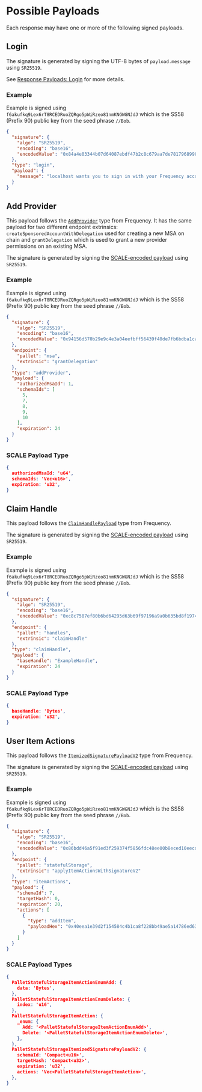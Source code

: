 # Possible Payloads

Each response may have one or more of the following signed payloads.

## Login

The signature is generated by signing the UTF-8 bytes of `payload.message` using `SR25519`.

See [Response Payloads: Login](./Actions/Response.md#login) for more details.

### Example

Example is signed using `f6akufkq9Lex6rT8RCEDRuoZQRgo5pWiRzeo81nmKNGWGNJdJ` which is the SS58 (Prefix 90) public key from the seed phrase `//Bob`.

```json
{
  "signature": {
    "algo": "SR25519",
    "encoding": "base16",
    "encodedValue": "0x84a4e03344b07d64087ebdf47b2c8c679aa7de78179689988992609f1b83c34f6086c7de99ef41c5325cce64d148624e716c605d355f22d1281f6d23f546f584"
  },
  "type": "login",
  "payload": {
    "message": "localhost wants you to sign in with your Frequency account:\nf6akufkq9Lex6rT8RCEDRuoZQRgo5pWiRzeo81nmKNGWGNJdJ\n\n\n\nURI: https://testnet.frequencyaccess.com/signin/confirm\nNonce: N6rLwqyz34oUxJEXJ\nIssued At: 2024-03-05T23:18:03.041Z\nExpiration Time: 2060-03-05T23:23:03.041Z"
  }
}
```

## Add Provider

This payload follows the [`AddProvider`](https://frequency-chain.github.io/frequency/pallet_msa/types/struct.AddProvider.html) type from Frequency.
It has the same payload for two different endpoint extrinsics: `createSponsoredAccountWithDelegation` used for creating a new MSA on chain and `grantDelegation` which is used to grant a new provider permissions on an existing MSA.

The signature is generated by signing the [SCALE-encoded payload](https://docs.substrate.io/reference/scale-codec/) using `SR25519`.

### Example

Example is signed using `f6akufkq9Lex6rT8RCEDRuoZQRgo5pWiRzeo81nmKNGWGNJdJ` which is the SS58 (Prefix 90) public key from the seed phrase `//Bob`.

```json
{
  "signature": {
    "algo": "SR25519",
    "encoding": "base16",
    "encodedValue": "0x94156d570b29e9c4e3a04eefbff56439f40de7fb6bdba1ca31e9017b55e5e773f747d0ab4f0fc2b44ca903aa8fb641f227fac395e74bb1d837d07cfa70fa1e80"
  },
  "endpoint": {
    "pallet": "msa",
    "extrinsic": "grantDelegation"
  },
  "type": "addProvider",
  "payload": {
    "authorizedMsaId": 1,
    "schemaIds": [
      5,
      7,
      8,
      9,
      10
    ],
    "expiration": 24
  }
}
```

### SCALE Payload Type
```json
{
  authorizedMsaId: 'u64',
  schemaIds: 'Vec<u16>',
  expiration: 'u32',
}
```


## Claim Handle

This payload follows the [`ClaimHandlePayload`](https://frequency-chain.github.io/frequency/common_primitives/handles/struct.ClaimHandlePayload.html) type from Frequency.

The signature is generated by signing the [SCALE-encoded payload](https://docs.substrate.io/reference/scale-codec/) using `SR25519`.

### Example

Example is signed using `f6akufkq9Lex6rT8RCEDRuoZQRgo5pWiRzeo81nmKNGWGNJdJ` which is the SS58 (Prefix 90) public key from the seed phrase `//Bob`.

```json
{
  "signature": {
    "algo": "SR25519",
    "encoding": "base16",
    "encodedValue": "0xc8c7587ef80b6bd64295d63b69f97196a9a0b635bd8f1974156d7e3c7206134bb9838d29978a2f91c18a6592aff180f2314db7528b6aac796f0073d758406e81"
  },
  "endpoint": {
    "pallet": "handles",
    "extrinsic": "claimHandle"
  },
  "type": "claimHandle",
  "payload": {
    "baseHandle": "ExampleHandle",
    "expiration": 24
  }
}
```

### SCALE Payload Type
```json
{
  baseHandle: 'Bytes',
  expiration: 'u32',
}
```

## User Item Actions

This payload follows the [`ItemizedSignaturePayloadV2`](https://frequency-chain.github.io/frequency/pallet_stateful_storage/types/struct.ItemizedSignaturePayloadV2.html) type from Frequency.

The signature is generated by signing the [SCALE-encoded payload](https://docs.substrate.io/reference/scale-codec/) using `SR25519`.

### Example

Example is signed using `f6akufkq9Lex6rT8RCEDRuoZQRgo5pWiRzeo81nmKNGWGNJdJ` which is the SS58 (Prefix 90) public key from the seed phrase `//Bob`.

```json
{
  "signature": {
    "algo": "SR25519",
    "encoding": "base16",
    "encodedValue": "0x86bdd46a5f91ed3f259374f5856fdc48ee00b8eced10eecd05af8d7637c51d17df6252f617feacbce1cf91cc57ca036c69773ab9b0c31d6843344704b4fb898d"
  },
  "endpoint": {
    "pallet": "statefulStorage",
    "extrinsic": "applyItemActionsWithSignatureV2"
  },
  "type": "itemActions",
  "payload": {
    "schemaId": 7,
    "targetHash": 0,
    "expiration": 20,
    "actions": [
      {
        "type": "addItem",
        "payloadHex": "0x40eea1e39d2f154584c4b1ca8f228bb49ae5a14786ed63c90025e755f16bd58d37"
      }
    ]
  }
}
```

### SCALE Payload Types
```json
{
  PalletStatefulStorageItemActionEnumAdd: {
    data: 'Bytes',
  },
  PalletStatefulStorageItemActionEnumDelete: {
    index: 'u16',
  },
  PalletStatefulStorageItemAction: {
    _enum: {
      Add: '<PalletStatefulStorageItemActionEnumAdd>',
      Delete: '<PalletStatefulStorageItemActionEnumDelete>',
    },
  },
  PalletStatefulStorageItemizedSignaturePayloadV2: {
    schemaId: 'Compact<u16>',
    targetHash: 'Compact<u32>',
    expiration: 'u32',
    actions: 'Vec<PalletStatefulStorageItemAction>',
  },
}
```
